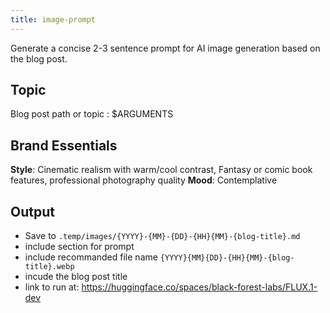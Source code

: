 ```yaml
---
title: image-prompt
---
```


Generate a concise 2-3 sentence prompt for AI image generation based on the blog post.

## Topic

Blog post path or topic : $ARGUMENTS


## Brand Essentials

**Style**: Cinematic realism with warm/cool contrast, Fantasy or comic book features, professional photography quality
**Mood**: Contemplative

## Output

- Save to `.temp/images/{YYYY}-{MM}-{DD}-{HH}{MM}-{blog-title}.md`
- include section for prompt
- include recommanded file name `{YYYY}{MM}{DD}-{HH}{MM}-{blog-title}.webp`
- incude the blog post title
- link to run at: https://huggingface.co/spaces/black-forest-labs/FLUX.1-dev
